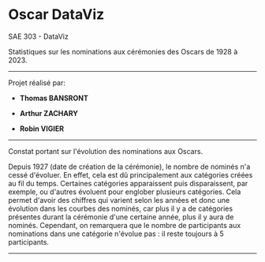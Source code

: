 # Oscar DataViz
SAE 303 - DataViz

Statistiques sur les nominations aux cérémonies des Oscars de 1928 à 2023.

------------------------
 Projet réalisé par:
 
- **Thomas BANSRONT**
 
- **Arthur ZACHARY**
 
- **Robin VIGIER** 
-----------------------

Constat portant sur l'évolution des nominations aux Oscars.

Depuis 1927 (date de création de la cérémonie), le nombre de nominés n'a cessé d'évoluer.
En effet, cela est dû principalement aux catégories créées au fil du temps. Certaines catégories apparaissent puis disparaissent, par exemple, ou d'autres évoluent pour englober plusieurs catégories. Cela permet d'avoir des chiffres qui varient selon les années et donc une évolution dans les courbes des nominés, car plus il y a de catégories présentes durant la cérémonie d'une certaine année, plus il y aura de nominés. Cependant, on remarquera que le nombre de participants aux nominations dans une catégorie n'évolue pas : il reste toujours à 5 participants.

-----------------------
